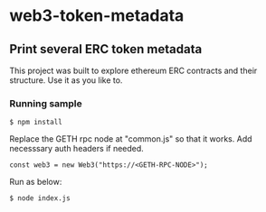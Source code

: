 # web3-token-metadata

## Print several ERC token metadata

This project was built to explore ethereum ERC contracts and their structure. Use it as you like to.

### Running sample

`
$ npm install
`

Replace the GETH rpc node at "common.js" so that it works. Add necesssary auth headers if needed.

`
const web3 = new Web3("https://<GETH-RPC-NODE>");
`

Run as below:

`
$ node index.js
`